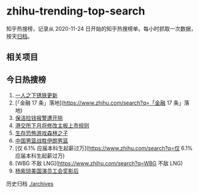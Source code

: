 # zhihu-trending-top-search

知乎热搜榜，记录从 2020-11-24
日开始的知乎热搜榜单。每小时抓取一次数据，按天[归档](./archives)。

## 相关项目

## 今日热搜榜

<!-- BEGIN -->
<!-- 最后更新时间 Mon Feb 27 2023 12:15:37 GMT+0800 (China Standard Time) -->

1. [一人之下锈铁更新](https://www.zhihu.com/search?q=一人之下锈铁更新)
1. [「金融 17 条」落地](https://www.zhihu.com/search?q=「金融 17 条」落地)
1. [保洁捡钱报警遭开除](https://www.zhihu.com/search?q=保洁捡钱报警遭开除)
1. [港交所下月将修改主板上市规则](https://www.zhihu.com/search?q=港交所下月将修改主板上市规则)
1. [生存恐怖游戏森林之子](https://www.zhihu.com/search?q=生存恐怖游戏森林之子)
1. [中国男篮战胜伊朗男篮](https://www.zhihu.com/search?q=中国男篮战胜伊朗男篮)
1. [仅 6.1% 应届本科生起薪过万](https://www.zhihu.com/search?q=仅 6.1%
   应届本科生起薪过万)
1. [WBG 不敌 LNG](https://www.zhihu.com/search?q=WBG 不敌 LNG)
1. [杨紫琼美国演员工会奖影后](https://www.zhihu.com/search?q=杨紫琼美国演员工会奖影后)

<!-- END -->

历史归档 [./archives](./archives)
